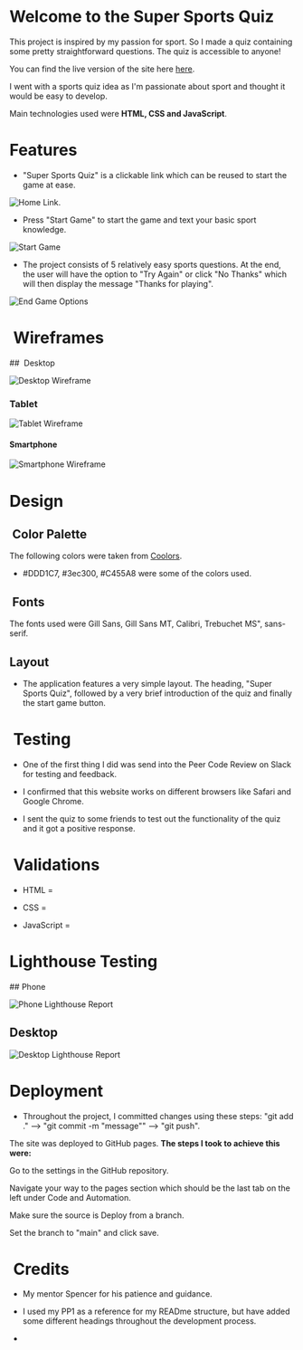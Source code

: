 # Welcome to the Super Sports Quiz

This project is inspired by my passion for sport. So I made a quiz containing some pretty straightforward questions. The quiz is accessible to anyone!

You can find the live version of the site here [here](https://drennan98.github.io/Super-Sports-Quiz).

I went with a sports quiz idea as I'm passionate about sport and thought it would be easy to develop.

Main technologies used were **HTML, CSS and JavaScript**.

# Features

- "Super Sports Quiz" is a clickable link which can be reused to start the game at ease.

![Home Link](assets/images/SSQclickablelink.png).

- Press "Start Game" to start the game and text your basic sport knowledge.
  
![Start Game](assets/images/startgamebutton.png)

- The project consists of 5 relatively easy sports questions. At the end, the user will have the option to "Try Again" or click "No Thanks"
  which will then display the message "Thanks for playing".

![End Game Options](assets/images/endgameoptions.png)

#  Wireframes


##  Desktop
  
![Desktop Wireframe](assets/images/desktopwireframe.png)

### Tablet

![Tablet Wireframe](assets/images/tabletwireframe.png)

#### Smartphone

![Smartphone Wireframe](assets/images/smartphonewireframe.png)

# Design

##  Color Palette

The following colors were taken from [Coolors](https://coolors.co/).

- #DDD1C7, #3ec300, #C455A8 were some of the colors used.

##  Fonts

The fonts used were Gill Sans, Gill Sans MT, Calibri, Trebuchet MS", sans-serif.

## Layout 

- The application features a very simple layout. The heading, "Super Sports Quiz", followed by a very brief introduction of the quiz and finally the 
start game button.

#  Testing

- One of the first thing I did was send into the Peer Code Review on Slack for testing and feedback.

- I confirmed that this website works on different browsers like Safari and Google Chrome.

- I sent the quiz to some friends to test out the functionality of the quiz and it got a positive response. 



#  Validations

- HTML =

- CSS =

- JavaScript =

# Lighthouse Testing

## Phone 

![Phone Lighthouse Report](assets/images/mobilelighthouse.png)

## Desktop 

![Desktop Lighthouse Report](assets/images/desktoplighthouse.png)

# Deployment

- Throughout the project, I committed changes using these steps: "git add ." --> "git commit -m "message"" --> "git push".

The site was deployed to GitHub pages. **The steps I took to achieve this were:**

Go to the settings in the GitHub repository.

Navigate your way to the pages section which should be the last tab on the left under Code and Automation.

Make sure the source is Deploy from a branch.

Set the branch to "main" and click save.

#  Credits

- My mentor Spencer for his patience and guidance.

- I used my PP1 as a reference for my READme structure, but have added some different headings throughout the development process. 

- 
